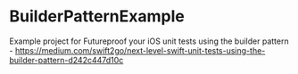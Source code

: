 # BuilderPatternExample
Example project for Futureproof your iOS unit tests using the builder pattern - https://medium.com/swift2go/next-level-swift-unit-tests-using-the-builder-pattern-d242c447d10c
